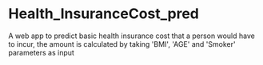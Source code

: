 # Health_InsuranceCost_pred
A web app to predict basic health insurance cost that a person would have to incur, the amount is calculated by taking 'BMI', 'AGE' and 'Smoker' parameters as input

